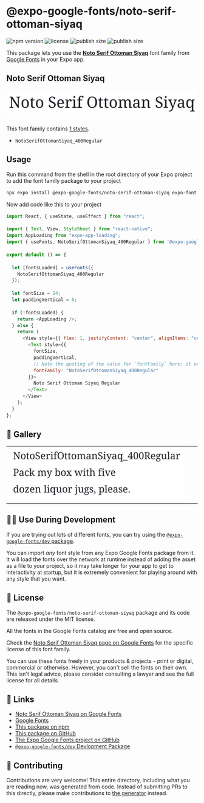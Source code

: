 # @expo-google-fonts/noto-serif-ottoman-siyaq

![npm version](https://flat.badgen.net/npm/v/@expo-google-fonts/noto-serif-ottoman-siyaq)
![license](https://flat.badgen.net/github/license/expo/google-fonts)
![publish size](https://flat.badgen.net/packagephobia/install/@expo-google-fonts/noto-serif-ottoman-siyaq)
![publish size](https://flat.badgen.net/packagephobia/publish/@expo-google-fonts/noto-serif-ottoman-siyaq)

This package lets you use the [**Noto Serif Ottoman Siyaq**](https://fonts.google.com/specimen/Noto+Serif+Ottoman+Siyaq) font family from [Google Fonts](https://fonts.google.com/) in your Expo app.

## Noto Serif Ottoman Siyaq

![Noto Serif Ottoman Siyaq](./font-family.png)

This font family contains [1 styles](#-gallery).

- `NotoSerifOttomanSiyaq_400Regular`

## Usage

Run this command from the shell in the root directory of your Expo project to add the font family package to your project

```sh
npx expo install @expo-google-fonts/noto-serif-ottoman-siyaq expo-font expo-app-loading
```

Now add code like this to your project

```js
import React, { useState, useEffect } from "react";

import { Text, View, StyleSheet } from "react-native";
import AppLoading from "expo-app-loading";
import { useFonts, NotoSerifOttomanSiyaq_400Regular } from '@expo-google-fonts/noto-serif-ottoman-siyaq';

export default () => {

  let [fontsLoaded] = useFonts({
    NotoSerifOttomanSiyaq_400Regular
  });

  let fontSize = 24;
  let paddingVertical = 6;

  if (!fontsLoaded) {
    return <AppLoading />;
  } else {
    return (
      <View style={{ flex: 1, justifyContent: "center", alignItems: "center" }}>
        <Text style={{
          fontSize,
          paddingVertical,
          // Note the quoting of the value for `fontFamily` here; it expects a string!
          fontFamily: "NotoSerifOttomanSiyaq_400Regular"
        }}>
          Noto Serif Ottoman Siyaq Regular
        </Text>
      </View>
    );
  }
};
```

## 🔡 Gallery


||||
|-|-|-|
|![NotoSerifOttomanSiyaq_400Regular](./NotoSerifOttomanSiyaq_400Regular.ttf.png)||||


## 👩‍💻 Use During Development

If you are trying out lots of different fonts, you can try using the [`@expo-google-fonts/dev` package](https://github.com/expo/google-fonts/tree/master/font-packages/dev#readme).

You can import _any_ font style from any Expo Google Fonts package from it. It will load the fonts over the network at runtime instead of adding the asset as a file to your project, so it may take longer for your app to get to interactivity at startup, but it is extremely convenient for playing around with any style that you want.


## 📖 License

The `@expo-google-fonts/noto-serif-ottoman-siyaq` package and its code are released under the MIT license.

All the fonts in the Google Fonts catalog are free and open source.

Check the [Noto Serif Ottoman Siyaq page on Google Fonts](https://fonts.google.com/specimen/Noto+Serif+Ottoman+Siyaq) for the specific license of this font family.

You can use these fonts freely in your products & projects - print or digital, commercial or otherwise. However, you can't sell the fonts on their own. This isn't legal advice, please consider consulting a lawyer and see the full license for all details.

## 🔗 Links

- [Noto Serif Ottoman Siyaq on Google Fonts](https://fonts.google.com/specimen/Noto+Serif+Ottoman+Siyaq)
- [Google Fonts](https://fonts.google.com/)
- [This package on npm](https://www.npmjs.com/package/@expo-google-fonts/noto-serif-ottoman-siyaq)
- [This package on GitHub](https://github.com/expo/google-fonts/tree/master/font-packages/noto-serif-ottoman-siyaq)
- [The Expo Google Fonts project on GitHub](https://github.com/expo/google-fonts)
- [`@expo-google-fonts/dev` Devlopment Package](https://github.com/expo/google-fonts/tree/master/font-packages/dev)

## 🤝 Contributing

Contributions are very welcome! This entire directory, including what you are reading now, was generated from code. Instead of submitting PRs to this directly, please make contributions to [the generator](https://github.com/expo/google-fonts/tree/master/packages/generator) instead.
